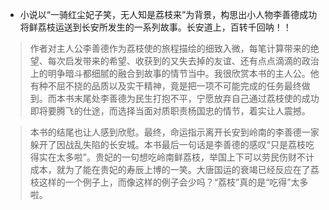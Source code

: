 - 小说以“一骑红尘妃子笑，无人知是荔枝来”为背景，构思出小人物李善德成功将鲜荔枝运送到长安所发生的一系列故事。长安道上，百转千回呐！！
> 作者对主人公李善德作为荔枝使的旅程描绘的细致入微，每笔计算带来的绝望、每次启发带来的希望、收获到的又失去掉的友谊、还有点点滴滴的政治上的明争暗斗都细腻的融合到故事的情节当中。我很欣赏本书的主人公。他有种不屈不挠的品质以及实干精神，竟是把一项不可能完成的任务最终做到。而本书末尾处李善德为民生打抱不平，宁愿放弃自己通过荔枝使的成功即将要腾飞的仕途，而选择当面对质职责杨国忠的情节，着实让人震撼。

> 本书的结尾也让人感到欣慰。最终，命运指示离开长安到岭南的李善德一家躲开了因战乱失陷的长安城。本书最后一句话是李善德的感叹“只是荔枝吃得实在太多啦”。贵妃的一句想吃岭南鲜荔枝，举国上下可以劳民伤财不计成本，就为了能在贵妃的寿辰上博的一笑。大唐国运的衰竭已经反应在了荔枝这样的一个例子上，而像这样的例子会少吗？“荔枝”真的是“吃得”太多啦。

